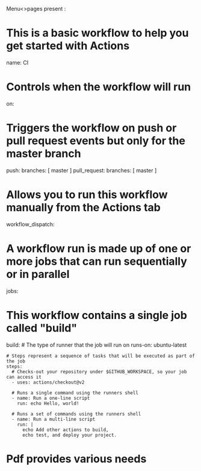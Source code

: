 Menu<>pages
present : 
# This is a basic workflow to help you get started with Actions

name: CI

# Controls when the workflow will run
on:
  # Triggers the workflow on push or pull request events but only for the master branch
  push:
    branches: [ master ]
  pull_request:
    branches: [ master ]

  # Allows you to run this workflow manually from the Actions tab
  workflow_dispatch:

# A workflow run is made up of one or more jobs that can run sequentially or in parallel
jobs:
  # This workflow contains a single job called "build"
  build:
    # The type of runner that the job will run on
    runs-on: ubuntu-latest

    # Steps represent a sequence of tasks that will be executed as part of the job
    steps:
      # Checks-out your repository under $GITHUB_WORKSPACE, so your job can access it
      - uses: actions/checkout@v2

      # Runs a single command using the runners shell
      - name: Run a one-line script
        run: echo Hello, world!

      # Runs a set of commands using the runners shell
      - name: Run a multi-line script
        run: |
          echo Add other actions to build,
          echo test, and deploy your project.

# Pdf provides various needs

